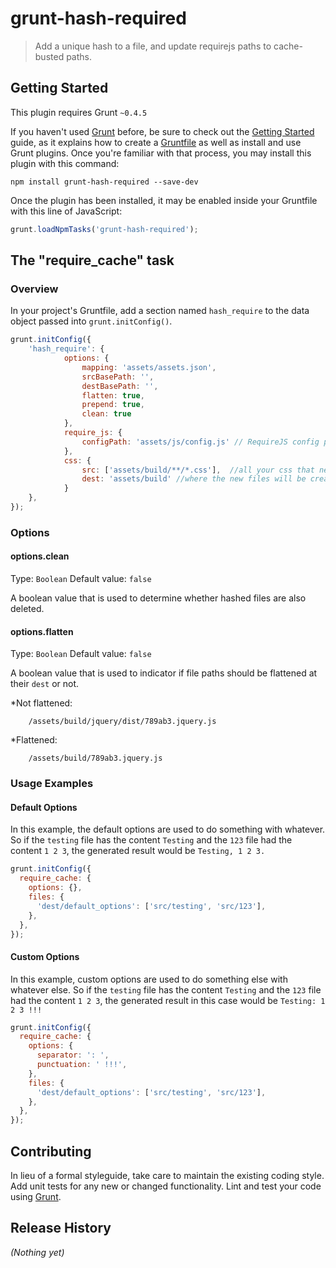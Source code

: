 # grunt-hash-required

> Add a unique hash to a file, and update requirejs paths to cache-busted paths.

## Getting Started
This plugin requires Grunt `~0.4.5`

If you haven't used [Grunt](http://gruntjs.com/) before, be sure to check out the [Getting Started](http://gruntjs.com/getting-started) guide, as it explains how to create a [Gruntfile](http://gruntjs.com/sample-gruntfile) as well as install and use Grunt plugins. Once you're familiar with that process, you may install this plugin with this command:

```shell
npm install grunt-hash-required --save-dev
```

Once the plugin has been installed, it may be enabled inside your Gruntfile with this line of JavaScript:

```js
grunt.loadNpmTasks('grunt-hash-required');
```

## The "require_cache" task

### Overview
In your project's Gruntfile, add a section named `hash_require` to the data object passed into `grunt.initConfig()`.

```js
grunt.initConfig({
    'hash_require': {
            options: {
                mapping: 'assets/assets.json',
                srcBasePath: '',
                destBasePath: '',
                flatten: true,
                prepend: true,
                clean: true
            },
            require_js: {
                configPath: 'assets/js/config.js' // RequireJS config path
            },
            css: {
                src: ['assets/build/**/*.css'],  //all your css that needs a hash appended to it
                dest: 'assets/build' //where the new files will be created
            } 
    },
});
```

### Options

#### options.clean
Type: `Boolean`
Default value: `false`

A boolean value that is used to determine whether hashed files are also deleted.

#### options.flatten
Type: `Boolean`
Default value: `false`

A boolean value that is used to indicator if file paths should be flattened at their `dest` or not.

*Not flattened:
```shell
    /assets/build/jquery/dist/789ab3.jquery.js
```

*Flattened:
```shell
    /assets/build/789ab3.jquery.js
```

### Usage Examples

#### Default Options
In this example, the default options are used to do something with whatever. So if the `testing` file has the content `Testing` and the `123` file had the content `1 2 3`, the generated result would be `Testing, 1 2 3.`

```js
grunt.initConfig({
  require_cache: {
    options: {},
    files: {
      'dest/default_options': ['src/testing', 'src/123'],
    },
  },
});
```

#### Custom Options
In this example, custom options are used to do something else with whatever else. So if the `testing` file has the content `Testing` and the `123` file had the content `1 2 3`, the generated result in this case would be `Testing: 1 2 3 !!!`

```js
grunt.initConfig({
  require_cache: {
    options: {
      separator: ': ',
      punctuation: ' !!!',
    },
    files: {
      'dest/default_options': ['src/testing', 'src/123'],
    },
  },
});
```

## Contributing
In lieu of a formal styleguide, take care to maintain the existing coding style. Add unit tests for any new or changed functionality. Lint and test your code using [Grunt](http://gruntjs.com/).

## Release History
_(Nothing yet)_
